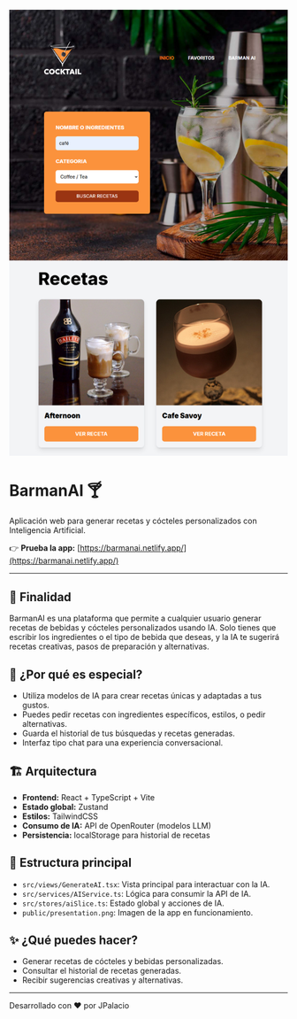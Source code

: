 <p align="center">
  <img src="public/presentation.webp" alt="Vista previa de la aplicación" width="600" />
</p>

# BarmanAI 🍸

Aplicación web para generar recetas y cócteles personalizados con Inteligencia Artificial.

👉 **Prueba la app:** [https://barmanai.netlify.app/](https://barmanai.netlify.app/)

---

## 🚀 Finalidad

BarmanAI es una plataforma que permite a cualquier usuario generar recetas de bebidas y cócteles personalizados usando IA. Solo tienes que escribir los ingredientes o el tipo de bebida que deseas, y la IA te sugerirá recetas creativas, pasos de preparación y alternativas.

## 🧠 ¿Por qué es especial?

- Utiliza modelos de IA para crear recetas únicas y adaptadas a tus gustos.
- Puedes pedir recetas con ingredientes específicos, estilos, o pedir alternativas.
- Guarda el historial de tus búsquedas y recetas generadas.
- Interfaz tipo chat para una experiencia conversacional.

## 🏗️ Arquitectura

- **Frontend:** React + TypeScript + Vite
- **Estado global:** Zustand
- **Estilos:** TailwindCSS
- **Consumo de IA:** API de OpenRouter (modelos LLM)
- **Persistencia:** localStorage para historial de recetas

## 📁 Estructura principal

- `src/views/GenerateAI.tsx`: Vista principal para interactuar con la IA.
- `src/services/AIService.ts`: Lógica para consumir la API de IA.
- `src/stores/aiSlice.ts`: Estado global y acciones de IA.
- `public/presentation.png`: Imagen de la app en funcionamiento.

## ✨ ¿Qué puedes hacer?

- Generar recetas de cócteles y bebidas personalizadas.
- Consultar el historial de recetas generadas.
- Recibir sugerencias creativas y alternativas.

---

Desarrollado con ❤️ por JPalacio

